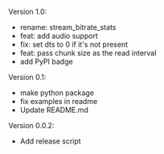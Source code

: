 Version 1.0:

- rename: stream_bitrate_stats
- feat: add audio support
- fix: set dts to 0 if it's not present
- feat: pass chunk size as the read interval
- add PyPI badge

Version 0.1:

- make python package
- fix examples in readme
- Update README.md

Version 0.0.2:

- Add release script